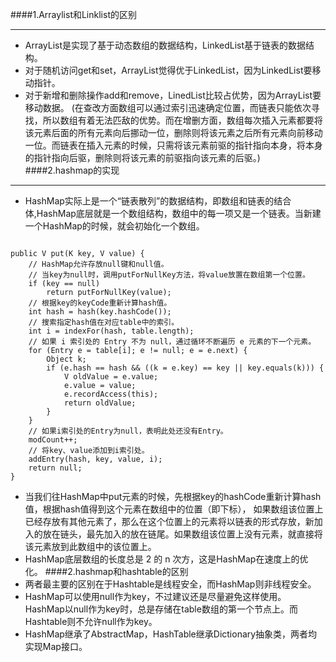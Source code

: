 ####1.Arraylist和Linklist的区别
____
- ArrayList是实现了基于动态数组的数据结构，LinkedList基于链表的数据结构。
- 对于随机访问get和set，ArrayList觉得优于LinkedList，因为LinkedList要移动指针。
- 对于新增和删除操作add和remove，LinedList比较占优势，因为ArrayList要移动数据。
(在查改方面数组可以通过索引迅速确定位置，而链表只能依次寻找，所以数组有着无法匹敌的优势。而在增删方面，数组每次插入元素都要将该元素后面的所有元素向后挪动一位，删除则将该元素之后所有元素向前移动一位。而链表在插入元素的时候，只需将该元素前驱的指针指向本身，将本身的指针指向后驱，删除则将该元素的前驱指向该元素的后驱。)
   </br>
####2.hashmap的实现
____
- HashMap实际上是一个“链表散列”的数据结构，即数组和链表的结合体,HashMap底层就是一个数组结构，数组中的每一项又是一个链表。当新建一个HashMap的时候，就会初始化一个数组。
<pre><code>
public V put(K key, V value) {
    // HashMap允许存放null键和null值。
    // 当key为null时，调用putForNullKey方法，将value放置在数组第一个位置。
    if (key == null)
        return putForNullKey(value);
    // 根据key的keyCode重新计算hash值。
    int hash = hash(key.hashCode());
    // 搜索指定hash值在对应table中的索引。
    int i = indexFor(hash, table.length);
    // 如果 i 索引处的 Entry 不为 null，通过循环不断遍历 e 元素的下一个元素。
    for (Entry<K,V> e = table[i]; e != null; e = e.next) {
        Object k;
        if (e.hash == hash && ((k = e.key) == key || key.equals(k))) {
            V oldValue = e.value;
            e.value = value;
            e.recordAccess(this);
            return oldValue;
        }
    }
    // 如果i索引处的Entry为null，表明此处还没有Entry。
    modCount++;
    // 将key、value添加到i索引处。
    addEntry(hash, key, value, i);
    return null;
}
</code></pre>
- 当我们往HashMap中put元素的时候，先根据key的hashCode重新计算hash值，根据hash值得到这个元素在数组中的位置（即下标）， 如果数组该位置上已经存放有其他元素了，那么在这个位置上的元素将以链表的形式存放，新加入的放在链头，最先加入的放在链尾。如果数组该位置上没有元素，就直接将该元素放到此数组中的该位置上。
- HashMap底层数组的长度总是 2 的 n 次方，这是HashMap在速度上的优化。
####2.hashmap和hashtable的区别
- 两者最主要的区别在于Hashtable是线程安全，而HashMap则非线程安全。
- HashMap可以使用null作为key，不过建议还是尽量避免这样使用。HashMap以null作为key时，总是存储在table数组的第一个节点上。而Hashtable则不允许null作为key。
- HashMap继承了AbstractMap，HashTable继承Dictionary抽象类，两者均实现Map接口。
